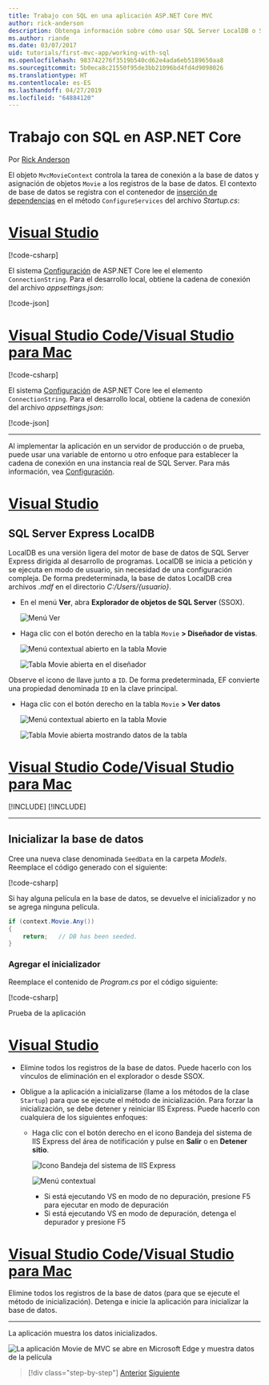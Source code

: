```yaml
---
title: Trabajo con SQL en una aplicación ASP.NET Core MVC
author: rick-anderson
description: Obtenga información sobre cómo usar SQL Server LocalDB o SQLite en una aplicación ASP.NET Core MVC.
ms.author: riande
ms.date: 03/07/2017
uid: tutorials/first-mvc-app/working-with-sql
ms.openlocfilehash: 983742276f3519b540cd62e4ada6eb5189650aa8
ms.sourcegitcommit: 5b0eca8c21550f95de3bb21096bd4fd4d9098026
ms.translationtype: HT
ms.contentlocale: es-ES
ms.lasthandoff: 04/27/2019
ms.locfileid: "64884120"
---
```

# <a name="work-with-sql-in-aspnet-core"></a>Trabajo con SQL en ASP.NET Core

Por [Rick Anderson](https://twitter.com/RickAndMSFT)

El objeto `MvcMovieContext` controla la tarea de conexión a la base de datos y asignación de objetos `Movie` a los registros de la base de datos. El contexto de base de datos se registra con el contenedor de [inserción de dependencias](xref:fundamentals/dependency-injection) en el método `ConfigureServices` del archivo *Startup.cs*:

# <a name="visual-studiotabvisual-studio"></a>[Visual Studio](#tab/visual-studio)

[!code-csharp[](~/tutorials/first-mvc-app/start-mvc/sample/MvcMovie22/Startup.cs?name=snippet_ConfigureServices&highlight=13-99)]

El sistema [Configuración](xref:fundamentals/configuration/index) de ASP.NET Core lee el elemento `ConnectionString`. Para el desarrollo local, obtiene la cadena de conexión del archivo *appsettings.json*:

[!code-json[](start-mvc/sample/MvcMovie/appsettings.json?highlight=2&range=8-10)]

# <a name="visual-studio-code--visual-studio-for-mactabvisual-studio-codevisual-studio-mac"></a>[Visual Studio Code/Visual Studio para Mac](#tab/visual-studio-code+visual-studio-mac)

[!code-csharp[](~/tutorials/first-mvc-app/start-mvc/sample/MvcMovie22/Startup.cs?name=snippet_UseSqlite&highlight=11-12)]

El sistema [Configuración](xref:fundamentals/configuration/index) de ASP.NET Core lee el elemento `ConnectionString`. Para el desarrollo local, obtiene la cadena de conexión del archivo *appsettings.json*:

[!code-json[](~/tutorials/first-mvc-app/start-mvc/sample/MvcMovie22/appsettingsSQLite.json?highlight=2&range=8-10)]

---

Al implementar la aplicación en un servidor de producción o de prueba, puede usar una variable de entorno u otro enfoque para establecer la cadena de conexión en una instancia real de SQL Server. Para más información, vea [Configuración](xref:fundamentals/configuration/index).

# <a name="visual-studiotabvisual-studio"></a>[Visual Studio](#tab/visual-studio)

## <a name="sql-server-express-localdb"></a>SQL Server Express LocalDB

LocalDB es una versión ligera del motor de base de datos de SQL Server Express dirigida al desarrollo de programas. LocalDB se inicia a petición y se ejecuta en modo de usuario, sin necesidad de una configuración compleja. De forma predeterminada, la base de datos LocalDB crea archivos *.mdf* en el directorio *C:/Users/{usuario}*.

* En el menú **Ver**, abra **Explorador de objetos de SQL Server** (SSOX).

  ![Menú Ver](working-with-sql/_static/ssox.png)

* Haga clic con el botón derecho en la tabla `Movie` **> Diseñador de vistas**.

  ![Menú contextual abierto en la tabla Movie](working-with-sql/_static/design.png)

  ![Tabla Movie abierta en el diseñador](working-with-sql/_static/dv.png)

Observe el icono de llave junto a `ID`. De forma predeterminada, EF convierte una propiedad denominada `ID` en la clave principal.

* Haga clic con el botón derecho en la tabla `Movie` **> Ver datos**

  ![Menú contextual abierto en la tabla Movie](working-with-sql/_static/ssox2.png)

  ![Tabla Movie abierta mostrando datos de la tabla](working-with-sql/_static/vd22.png)

# <a name="visual-studio-code--visual-studio-for-mactabvisual-studio-codevisual-studio-mac"></a>[Visual Studio Code/Visual Studio para Mac](#tab/visual-studio-code+visual-studio-mac)

[!INCLUDE[](~/includes/rp/sqlite.md)]
[!INCLUDE[](~/includes/RP-mvc-shared/sqlite-warn.md)]

---
<!-- End of VS tabs -->

## <a name="seed-the-database"></a>Inicializar la base de datos

Cree una nueva clase denominada `SeedData` en la carpeta *Models*. Reemplace el código generado con el siguiente:

[!code-csharp[](~/tutorials/first-mvc-app/start-mvc/sample/MvcMovie22/Models/SeedData.cs?name=snippet_1)]

Si hay alguna película en la base de datos, se devuelve el inicializador y no se agrega ninguna película.

```csharp
if (context.Movie.Any())
{
    return;   // DB has been seeded.
}
```

<a name="si"></a>

### <a name="add-the-seed-initializer"></a>Agregar el inicializador

Reemplace el contenido de *Program.cs* por el código siguiente:

[!code-csharp[](~/tutorials/first-mvc-app/start-mvc/sample/MvcMovie22/Program.cs)]

Prueba de la aplicación

# <a name="visual-studiotabvisual-studio"></a>[Visual Studio](#tab/visual-studio)

* Elimine todos los registros de la base de datos. Puede hacerlo con los vínculos de eliminación en el explorador o desde SSOX.
* Obligue a la aplicación a inicializarse (llame a los métodos de la clase `Startup`) para que se ejecute el método de inicialización. Para forzar la inicialización, se debe detener y reiniciar IIS Express. Puede hacerlo con cualquiera de los siguientes enfoques:

  * Haga clic con el botón derecho en el icono Bandeja del sistema de IIS Express del área de notificación y pulse en **Salir** o en **Detener sitio**.

    ![Icono Bandeja del sistema de IIS Express](working-with-sql/_static/iisExIcon.png)

    ![Menú contextual](working-with-sql/_static/stopIIS.png)

    * Si está ejecutando VS en modo de no depuración, presione F5 para ejecutar en modo de depuración
    * Si está ejecutando VS en modo de depuración, detenga el depurador y presione F5

# <a name="visual-studio-code--visual-studio-for-mactabvisual-studio-codevisual-studio-mac"></a>[Visual Studio Code/Visual Studio para Mac](#tab/visual-studio-code+visual-studio-mac)

Elimine todos los registros de la base de datos (para que se ejecute el método de inicialización). Detenga e inicie la aplicación para inicializar la base de datos.

---

La aplicación muestra los datos inicializados.

![La aplicación Movie de MVC se abre en Microsoft Edge y muestra datos de la película](working-with-sql/_static/m55.png)

> [!div class="step-by-step"]
> [Anterior](adding-model.md)
> [Siguiente](controller-methods-views.md)
